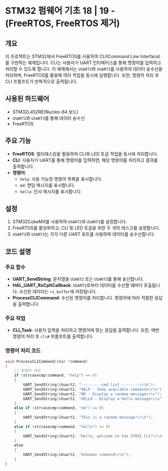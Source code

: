 # STM32 펌웨어 기초 18 | 19 -(FreeRTOS, FreeRTOS 제거)

## 개요
이 프로젝트는 STM32에서 FreeRTOS를 사용하여 CLI(Command Line Interface)를 구현하는 예제입니다. CLI는 사용자가 UART 인터페이스를 통해 명령어를 입력하고 처리할 수 있도록 합니다. 이 예제에서는 `USART2`와 `USART3`를 사용하여 데이터 송수신을 처리하며, FreeRTOS를 활용해 여러 작업을 동시에 실행합니다. 또한, 명령어 처리 후 CLI 프롬프트가 반복적으로 출력됩니다.

## 사용된 하드웨어
- STM32L452RE(Nucleo-64 보드)
- `USART2`와 `USART3`를 통해 데이터 송수신
- FreeRTOS

## 주요 기능
- **FreeRTOS**: 멀티태스킹을 활용하여 CLI와 LED 토글 작업을 동시에 처리합니다.
- **CLI**: 사용자가 UART를 통해 명령어를 입력하면, 해당 명령어를 처리하고 결과를 출력합니다.
- **명령어**: 
  - `help`: 사용 가능한 명령어 목록을 표시합니다.
  - `md`: 랜덤 메시지를 표시합니다.
  - `hello`: 인사 메시지를 표시합니다.

## 설정
1. STM32CubeMX를 사용하여 `USART2`와 `USART3`를 설정합니다. 
2. FreeRTOS를 활성화하고, CLI 및 LED 토글을 위한 두 개의 태스크를 설정합니다.
3. `USART2`와 `USART3`는 각각 다른 UART 포트를 사용하여 데이터를 송수신합니다.

## 코드 설명

### 주요 함수
- **UART_SendString**: 문자열을 `USART2` 또는 `USART3`를 통해 송신합니다.
- **HAL_UART_RxCpltCallback**: `USART2`로부터 데이터를 수신할 때마다 호출됩니다. 수신된 데이터는 `rx_buffer`에 저장됩니다.
- **ProcessCLICommand**: 수신된 명령어를 처리합니다. 명령어에 따라 적절한 응답을 출력합니다.

### 주요 작업
- **CLI_Task**: 사용자 입력을 처리하고 명령어에 맞는 응답을 출력합니다. 또한, 매번 명령어 처리 후 `cli#` 프롬프트를 출력합니다.

### 명령어 처리 코드

```c
void ProcessCLICommand(char *command)
{
    // 명령어 처리
    if (strcasecmp(command, "help") == 0)
    {
        UART_SendString(&huart2, "-------- cmd list --------\r\n");
        UART_SendString(&huart2, "HELP - Show available commands\r\n");
        UART_SendString(&huart2, "MD - Display a random message\r\n");
        UART_SendString(&huart2, "HELLO - Display a hello message\r\n");
    }
    else if (strcasecmp(command, "md") == 0)
    {
        UART_SendString(&huart2, "This is a random message!\r\n");
    }
    else if (strcasecmp(command, "hello") == 0)
    {
        UART_SendString(&huart2, "Hello, welcome to the STM32 CLI!\r\n");
    }
    else
    {
        UART_SendString(&huart2, "Unknown command\r\n");
    }
}

